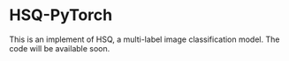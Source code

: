 # HSQ-PyTorch
This is an implement of HSQ, a multi-label image classification model. The code will be available soon.

